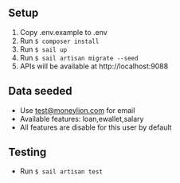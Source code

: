 ## Setup

1. Copy .env.example to .env
2. Run ```$ composer install```
3. Run ```$ sail up```
4. Run ```$ sail artisan migrate --seed```
4. APIs will be available at http://localhost:9088

## Data seeded
- Use test@moneylion.com for email
- Available features: loan,ewallet,salary
- All features are disable for this user by default

## Testing
- Run ```$ sail artisan test```
